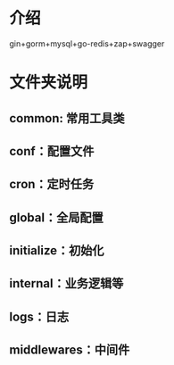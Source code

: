 # 介绍
gin+gorm+mysql+go-redis+zap+swagger
# 文件夹说明
## common: 常用工具类
## conf：配置文件
## cron：定时任务
## global：全局配置
## initialize：初始化
## internal：业务逻辑等
## logs：日志
## middlewares：中间件
